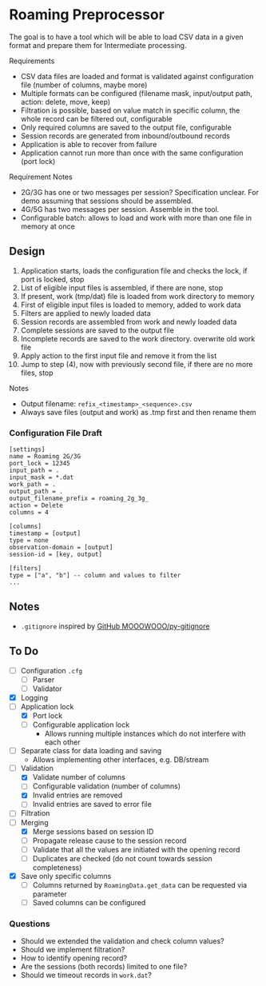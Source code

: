 # Roaming Preprocessor

The goal is to have a tool which will be able to load CSV data in a given format and prepare them for Intermediate processing.

Requirements

* CSV data files are loaded and format is validated against configuration file (number of columns, maybe more)
* Multiple formats can be configured (filename mask, input/output path, action: delete, move, keep)
* Filtration is possible, based on value match in specific column, the whole record can be filtered out, configurable
* Only required columns are saved to the output file, configurable
* Session records are generated from inbound/outbound records
* Application is able to recover from failure
* Application cannot run more than once with the same configuration (port lock)

Requirement Notes

* 2G/3G has one or two messages per session? Specification unclear. For demo assuming that sessions should be assembled.
* 4G/5G has two messages per session. Assemble in the tool.
* Configurable batch: allows to load and work with more than one file in memory at once

## Design

1. Application starts, loads the configuration file and checks the lock, if port is locked, stop
2. List of eligible input files is assembled, if there are none, stop
3. If present, work (tmp/dat) file is loaded from work directory to memory
4. First of eligible input files is loaded to memory, added to work data
5. Filters are applied to newly loaded data
6. Session records are assembled from work and newly loaded data
7. Complete sessions are saved to the output file
8. Incomplete records are saved to the work directory. overwrite old work file
9. Apply action to the first input file and remove it from the list
10. Jump to step (4), now with previously second file, if there are no more files, stop

Notes

* Output filename: `refix_<timestamp>_<sequence>.csv`
* Always save files (output and work) as .tmp first and then rename them 

### Configuration File Draft

```text
[settings]
name = Roaming 2G/3G
port_lock = 12345
input_path = .
input_mask = *.dat
work_path = .
output_path = .
output_filename_prefix = roaming_2g_3g_
action = Delete
columns = 4

[columns]
timestamp = [output]
type = none
observation-domain = [output]
session-id = [key, output]

[filters]
type = ["a", "b"] -- column and values to filter
...
```

## Notes

* `.gitignore` inspired by [GitHub MOOOWOOO/py-gitignore](https://gist.github.com/MOOOWOOO/3cf91616c9f3bbc3d1339adfc707b08a)

## To Do

* [ ] Configuration `.cfg`
  * [ ] Parser
  * [ ] Validator
* [x] Logging
* [ ] Application lock
  * [x] Port lock
  * [ ] Configurable application lock
    * Allows running multiple instances which do not interfere with each other
* [ ] Separate class for data loading and saving
  * Allows implementing other interfaces, e.g. DB/stream
* [ ] Validation
  * [x] Validate number of columns
  * [ ] Configurable validation (number of columns)
  * [x] Invalid entries are removed
  * [ ] Invalid entries are saved to error file 
* [ ] Filtration
* [ ] Merging
  * [x] Merge sessions based on session ID
  * [ ] Propagate release cause to the session record
  * [ ] Validate that all the values are initiated with the opening record
  * [ ] Duplicates are checked (do not count towards session completeness)
* [x] Save only specific columns
  * [ ] Columns returned by `RoamingData.get_data` can be requested via parameter
  * [ ] Saved columns can be configured

### Questions

* Should we extended the validation and check column values?
* Should we implement filtration?
* How to identify opening record?
* Are the sessions (both records) limited to one file?
* Should we timeout records in `work.dat`?
